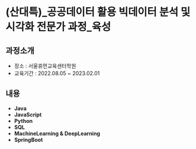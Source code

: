 # (산대특)_공공데이터 활용 빅데이터 분석 및 시각화 전문가 과정_육성
## **과정소개**
- 장소 : 서울휴먼교육센터학원
- 교육기간 : 2022.08.05 ~ 2023.02.01
## **내용**
- **Java**
- **JavaScript**
- **Python**
- **SQL**
- **MachineLearning & DeepLearning**
- **SpringBoot**